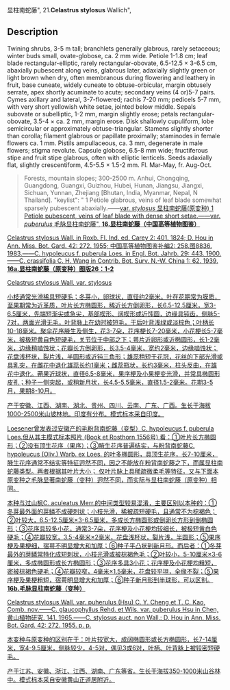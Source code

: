 显柱南蛇藤",
21.**Celastrus stylosus** Wallich",

## Description
Twining shrubs, 3-5 m tall; branchlets generally glabrous, rarely setaceous; winter buds small, ovate-globose, ca. 2 mm wide. Petiole 1-1.8 cm; leaf blade rectangular-elliptic, rarely rectangular-obovate, 6.5-12.5 × 3-6.5 cm, abaxially pubescent along veins, glabrous later, adaxially slightly green or light brown when dry, often membranous during flowering and leathery in fruit, base cuneate, widely cuneate to obtuse-orbicular, margin obtusely serrate, apex shortly acuminate to acute; secondary veins (4 or)5-7 pairs. Cymes axillary and lateral, 3-7-flowered; rachis 7-20 mm; pedicels 5-7 mm, with very short yellowish white setae, jointed below middle. Sepals subovate or subelliptic, 1-2 mm, margin slightly erose; petals rectangular-obovate, 3.5-4 × ca. 2 mm, margin erose. Disk shallowly cupuliform, lobe semicircular or approximately obtuse-triangular. Stamens slightly shorter than corolla; filament glabrous or papillate proximally; staminodes in female flowers ca. 1 mm. Pistils ampullaceous, ca. 3 mm, degenerate in male flowers; stigma revolute. Capsule globose, 6.5-8 mm wide; fructiferous stipe and fruit stipe glabrous, often with elliptic lenticels. Seeds adaxially flat, slightly crescentiform, 4.5-5.5 × 1.5-2 mm. Fl. Mar-May, fr. Aug-Oct.

> Forests, mountain slopes; 300-2500 m. Anhui, Chongqing, Guangdong, Guangxi, Guizhou, Hubei, Hunan, Jiangsu, Jiangxi, Sichuan, Yunnan, Zhejiang [Bhutan, India, Myanmar, Nepal, N Thailand].
  "keylist": "
1 Petiole glabrous, veins of leaf blade somewhat sparsely pubescent abaxially.——<a href='/info/Celastrus stylosus var. stylosus?t=foc'>var. *stylosus* 显柱南蛇藤(原变种)
1 Petiole pubescent, veins of leaf blade with dense short setae.——<a href='/info/Celastrus stylosus var. puberulus?t=foc'>var. *puberulus* 毛脉显柱南蛇藤",
**16.显柱南蛇藤（中国高等植物图鉴）**

Celastrus stylosus Wall. in Roxb. Fl. Ind. ed. Carey 2: 401. 1824; D. Hou in Ann. Miss. Bot. Gard. 42: 272. 1955; 中国高等植物图鉴补编2: 258.图8836. 1983.——C. hypoleucus f. puberula Loes. in Engl. Bot. Jahrb. 29: 443. 1900. ——C. crassifolia C. H. Wang in Contrib. Bot. Surv. N.-W. China 1: 62. 1939.
**16a.显柱南蛇藤（原变种）图版26：1-2**

Celastrus stylosus Wall. var. stylosus

小枝通常光滑稀具短硬毛；冬芽小，卵球状，直径约2毫米。叶在花期常为膜质，至果期常为近革质，叶片长方椭圆形，稀近长方倒卵形，长6.5-12.5厘米，宽3-6.5厘米，先端短渐尖或急尖，基部楔形、阔楔形或近饨圆，边缘具钝齿，侧脉5-7对，两面光滑无毛，叶背脉上在幼时被短毛，干后叶背浅绿或淡棕色；叶柄长10-18毫米。聚伞花序腋生及侧生，花3-7朵，花序梗长7-20毫米，小花梗长5-7毫米，被极短黄自色短硬毛，关节位于中部之下；萼片近卵形或近椭圆形，长1-2毫米，边缘稍啮蚀状；花瓣长方倒卵形，长3.5-4毫米，宽约2毫米，边缘啮蚀状；花盘浅杯状，裂片浅，半圆形或近钝三角形；雄蕊稍短于花冠，花丝的下部光滑或具乳突，在雌花中退化雄蕊长约1毫米；雌蕊瓶状，长约3毫米，柱头反曲，在雄花中退化。蒴果近球状，直径6.5-8毫米，果序梗及小果梗变光滑，并常具椭圆形皮孔；种子一侧突起，或稍新月状，长4.5-5.5毫米，直径1.5-2毫米。花期3-5月，果期8-10月。

产于安徽、江西、湖南、湖北、贵州、四川、云南、广东、广西。生长于海拔1000-2500米山坡林地。印度有分布。模式标本采自印度。

Loesener曾发表过安徽产的毛粉背南蛇藤（变型）C. hypoleucus f. puberula Loes.但从其主模式标本照片 (Book et Rosthorn 1556号) 看：①叶片长方椭圆形；②没有顶生花序（果序）；③腋生花序普遍结实，与粉背南蛇藤C. hypoleucus (Oliv.) Warb. ex Loes. 的叶多椭圆形，具顶生花序，长7-10厘米，腋生花序通常不结实等特征迥然不同，因之不能放在粉背南蛇藤之下，而属显柱南蛇藤类型。再者根据其叶片大小； 仅叶片脉上具稀疏微柔毛等特征，又与下面本原变种之毛脉显著南蛇藤（变种）迥然不同，而实际与显柱南蛇藤（原变种）相同。

本种与过山枫C. aculeatus Merr.的中间类型较易混淆，主要区别以本种的：①冬芽最外面的芽鳞不成硬刺状；小枝光滑，稀被疏短硬毛，且通常不为棕褐色；②叶较大，6.5-12.5厘米×3-6.5厘米，多成长方椭圆形或倒卵长方形到倒椭圆形；③花序具较多小花，通常3-7朵，花序梗及小花梗均较细长，被极短黄白色硬毛；④花瓣较宽，3.5-4毫米×2毫米，花盘浅杯状，裂片浅，半圆形；⑤果序梗及果梗细，宿萼不明显增大和加厚；⑥种子平凸状到新月形。而后者：①冬芽最外的芽鳞常特化成短刺状，小枝光滑或被棕褐色毛；②叶较小，5-10厘米×3-6厘米，多成椭圆形或长方椭圆形；③花序多具3小花；花序梗及小花梗均粗短，密被棕褐色硬毛；④花瓣较窄，4毫米×1.5毫米，花盘较平坦，全缘不裂；⑤果序梗及果梗粗短，宿萼明显增大和加厚；⑥种子新月形到半球形，可以区别。
**16b.毛脉显柱南蛇藤（变种）**

Celastrus stylosus Wall. var. puherulus (Hsu) C. Y. Cheng et T. C. Kao, Comb. nov.——C. glaucophyllus Rehd. et Wils. var. puberulus Hsu in Chen,黄山植物研究. 141. 1965.——C. stylosus auct. non Wall.: D. Hou in Ann. Miss. Bot. Gard. 42: 272. 1955. p. p.

本变种与原变种的区别在于：叶片较宽大，成阔椭圆形或长方椭圆形，长7-14厘米，宽4-9.5厘米，侧脉较少，4-5对，偶见3或6对，叶柄、叶背脉上被较密短硬毛。

产于江苏、安徽、浙江、江西、湖南、广东等省。生长于海拔350-1000米山谷林中。模式标本采自安徽黄山正道居附近。
